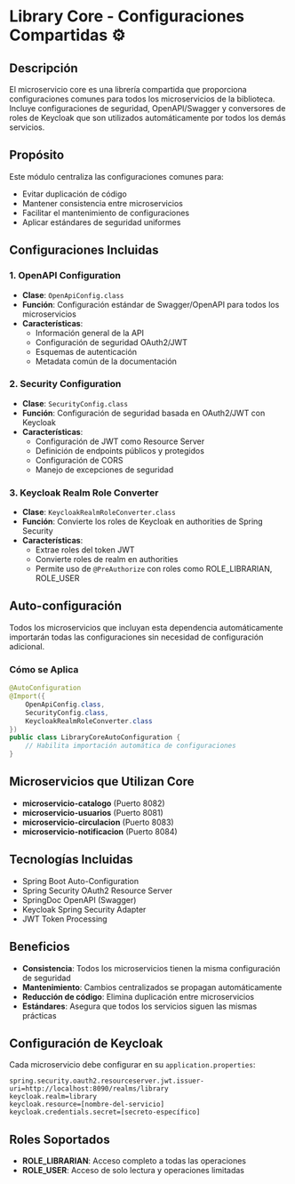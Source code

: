 # Library Core - Configuraciones Compartidas ⚙️

## Descripción

El microservicio core es una librería compartida que proporciona configuraciones comunes para todos los microservicios de la biblioteca. Incluye configuraciones de seguridad, OpenAPI/Swagger y conversores de roles de Keycloak que son utilizados automáticamente por todos los demás servicios.

## Propósito

Este módulo centraliza las configuraciones comunes para:

- Evitar duplicación de código
- Mantener consistencia entre microservicios
- Facilitar el mantenimiento de configuraciones
- Aplicar estándares de seguridad uniformes

## Configuraciones Incluidas

### 1. OpenAPI Configuration

- **Clase**: `OpenApiConfig.class`
- **Función**: Configuración estándar de Swagger/OpenAPI para todos los microservicios
- **Características**:
  - Información general de la API
  - Configuración de seguridad OAuth2/JWT
  - Esquemas de autenticación
  - Metadata común de la documentación

### 2. Security Configuration

- **Clase**: `SecurityConfig.class`
- **Función**: Configuración de seguridad basada en OAuth2/JWT con Keycloak
- **Características**:
  - Configuración de JWT como Resource Server
  - Definición de endpoints públicos y protegidos
  - Configuración de CORS
  - Manejo de excepciones de seguridad

### 3. Keycloak Realm Role Converter

- **Clase**: `KeycloakRealmRoleConverter.class`
- **Función**: Convierte los roles de Keycloak en authorities de Spring Security
- **Características**:
  - Extrae roles del token JWT
  - Convierte roles de realm en authorities
  - Permite uso de `@PreAuthorize` con roles como ROLE_LIBRARIAN, ROLE_USER

## Auto-configuración

Todos los microservicios que incluyan esta dependencia automáticamente importarán todas las configuraciones sin necesidad de configuración adicional.

### Cómo se Aplica

```java
@AutoConfiguration
@Import({
    OpenApiConfig.class,
    SecurityConfig.class,
    KeycloakRealmRoleConverter.class
})
public class LibraryCoreAutoConfiguration {
    // Habilita importación automática de configuraciones
}
```

## Microservicios que Utilizan Core

- **microservicio-catalogo** (Puerto 8082)
- **microservicio-usuarios** (Puerto 8081)
- **microservicio-circulacion** (Puerto 8083)
- **microservicio-notificacion** (Puerto 8084)

## Tecnologías Incluidas

- Spring Boot Auto-Configuration
- Spring Security OAuth2 Resource Server
- SpringDoc OpenAPI (Swagger)
- Keycloak Spring Security Adapter
- JWT Token Processing

## Beneficios

- **Consistencia**: Todos los microservicios tienen la misma configuración de seguridad
- **Mantenimiento**: Cambios centralizados se propagan automáticamente
- **Reducción de código**: Elimina duplicación entre microservicios
- **Estándares**: Asegura que todos los servicios siguen las mismas prácticas

## Configuración de Keycloak

Cada microservicio debe configurar en su `application.properties`:

```properties
spring.security.oauth2.resourceserver.jwt.issuer-uri=http://localhost:8090/realms/library
keycloak.realm=library
keycloak.resource=[nombre-del-servicio]
keycloak.credentials.secret=[secreto-específico]
```

## Roles Soportados

- **ROLE_LIBRARIAN**: Acceso completo a todas las operaciones
- **ROLE_USER**: Acceso de solo lectura y operaciones limitadas
